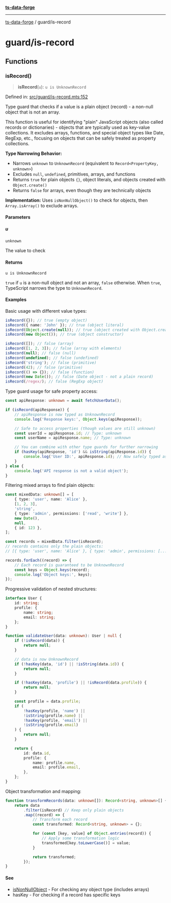 [**ts-data-forge**](../README.md)

---

[ts-data-forge](../README.md) / guard/is-record

# guard/is-record

## Functions

### isRecord()

> **isRecord**(`u`): `u is UnknownRecord`

Defined in: [src/guard/is-record.mts:152](https://github.com/noshiro-pf/ts-data-forge/blob/main/src/guard/is-record.mts#L152)

Type guard that checks if a value is a plain object (record) - a non-null object that is not an array.

This function is useful for identifying "plain" JavaScript objects (also called records or
dictionaries) - objects that are typically used as key-value collections. It excludes arrays,
functions, and special object types like Date, RegExp, etc., focusing on objects that can be
safely treated as property collections.

**Type Narrowing Behavior:**

- Narrows `unknown` to `UnknownRecord` (equivalent to `Record<PropertyKey, unknown>`)
- Excludes `null`, `undefined`, primitives, arrays, and functions
- Returns `true` for plain objects `{}`, object literals, and objects created with `Object.create()`
- Returns `false` for arrays, even though they are technically objects

**Implementation:** Uses `isNonNullObject()` to check for objects, then `Array.isArray()` to exclude arrays.

#### Parameters

##### u

`unknown`

The value to check

#### Returns

`u is UnknownRecord`

`true` if `u` is a non-null object and not an array, `false` otherwise.
When `true`, TypeScript narrows the type to `UnknownRecord`.

#### Examples

Basic usage with different value types:

```typescript
isRecord({}); // true (empty object)
isRecord({ name: 'John' }); // true (object literal)
isRecord(Object.create(null)); // true (object created with Object.create)
isRecord(new Object()); // true (object constructor)

isRecord([]); // false (array)
isRecord([1, 2, 3]); // false (array with elements)
isRecord(null); // false (null)
isRecord(undefined); // false (undefined)
isRecord('string'); // false (primitive)
isRecord(42); // false (primitive)
isRecord(() => {}); // false (function)
isRecord(new Date()); // false (Date object - not a plain record)
isRecord(/regex/); // false (RegExp object)
```

Type guard usage for safe property access:

```typescript
const apiResponse: unknown = await fetchUserData();

if (isRecord(apiResponse)) {
    // apiResponse is now typed as UnknownRecord
    console.log('Response keys:', Object.keys(apiResponse));

    // Safe to access properties (though values are still unknown)
    const userId = apiResponse.id; // Type: unknown
    const userName = apiResponse.name; // Type: unknown

    // You can combine with other type guards for further narrowing
    if (hasKey(apiResponse, 'id') && isString(apiResponse.id)) {
        console.log('User ID:', apiResponse.id); // Now safely typed as string
    }
} else {
    console.log('API response is not a valid object');
}
```

Filtering mixed arrays to find plain objects:

```typescript
const mixedData: unknown[] = [
    { type: 'user', name: 'Alice' },
    [1, 2, 3],
    'string',
    { type: 'admin', permissions: ['read', 'write'] },
    new Date(),
    null,
    { id: 123 },
];

const records = mixedData.filter(isRecord);
// records contains only the plain objects:
// [{ type: 'user', name: 'Alice' }, { type: 'admin', permissions: [...] }, { id: 123 }]

records.forEach((record) => {
    // Each record is guaranteed to be UnknownRecord
    const keys = Object.keys(record);
    console.log('Object keys:', keys);
});
```

Progressive validation of nested structures:

```typescript
interface User {
    id: string;
    profile: {
        name: string;
        email: string;
    };
}

function validateUser(data: unknown): User | null {
    if (!isRecord(data)) {
        return null;
    }

    // data is now UnknownRecord
    if (!hasKey(data, 'id') || !isString(data.id)) {
        return null;
    }

    if (!hasKey(data, 'profile') || !isRecord(data.profile)) {
        return null;
    }

    const profile = data.profile;
    if (
        !hasKey(profile, 'name') ||
        !isString(profile.name) ||
        !hasKey(profile, 'email') ||
        !isString(profile.email)
    ) {
        return null;
    }

    return {
        id: data.id,
        profile: {
            name: profile.name,
            email: profile.email,
        },
    };
}
```

Object transformation and mapping:

```typescript
function transformRecords(data: unknown[]): Record<string, unknown>[] {
    return data
        .filter(isRecord) // Keep only plain objects
        .map((record) => {
            // Transform each record
            const transformed: Record<string, unknown> = {};

            for (const [key, value] of Object.entries(record)) {
                // Apply some transformation logic
                transformed[key.toLowerCase()] = value;
            }

            return transformed;
        });
}
```

#### See

- [isNonNullObject](is-non-null-object.md#isnonnullobject) - For checking any object type (includes arrays)
- hasKey - For checking if a record has specific keys
